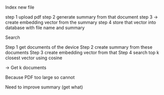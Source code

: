 Index new file

step 1 upload pdf
step 2 generate summary from that document
step 3 -> create embedding vector from the summary
step 4 store that vector into database with file name and summary

Search

Step 1 get documents of the device
Step 2 create summary from these documents
Step 3 create embedding vector from that
Step 4 search top k closest vector using cosine

-> Get k documents


Because PDF too large so cannot

Need to improve summary (get what)